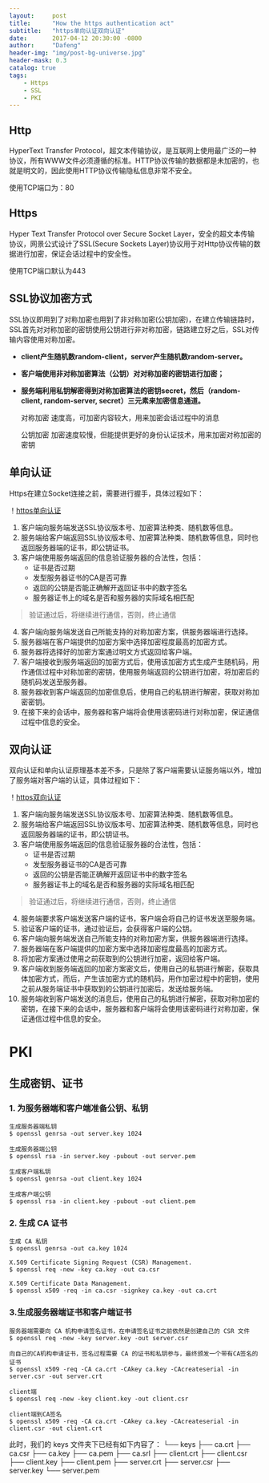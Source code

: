 ```yaml
---
layout:     post
title:      "How the https authentication act"
subtitle:   "https单向认证双向认证"
date:       2017-04-12 20:30:00 -0800
author:     "Dafeng"
header-img: "img/post-bg-universe.jpg"
header-mask: 0.3
catalog: true
tags:
    - Https
    - SSL
    - PKI
---
```


## Http

HyperText Transfer Protocol，超文本传输协议，是互联网上使用最广泛的一种协议，所有WWW文件必须遵循的标准。HTTP协议传输的数据都是未加密的，也就是明文的，因此使用HTTP协议传输隐私信息非常不安全。

使用TCP端口为：80


## Https

Hyper Text Transfer Protocol over Secure Socket Layer，安全的超文本传输协议，网景公式设计了SSL(Secure Sockets Layer)协议用于对Http协议传输的数据进行加密，保证会话过程中的安全性。

使用TCP端口默认为443


## SSL协议加密方式

SSL协议即用到了对称加密也用到了非对称加密(公钥加密)，在建立传输链路时，SSL首先对对称加密的密钥使用公钥进行非对称加密，链路建立好之后，SSL对传输内容使用对称加密。
* **client产生随机数random-client，server产生随机数random-server。**
* **客户端使用非对称加密算法（公钥）对对称加密的密钥进行加密；**
* **服务端利用私钥解密得到对称加密算法的密钥secret，然后（random-client, random-server, secret）三元素来加密信息通道。**


    对称加密
    速度高，可加密内容较大，用来加密会话过程中的消息

    公钥加密
    加密速度较慢，但能提供更好的身份认证技术，用来加密对称加密的密钥

## 单向认证

Https在建立Socket连接之前，需要进行握手，具体过程如下：

！[https单向认证](img/https_authentication/single.jpeg)

1. 客户端向服务端发送SSL协议版本号、加密算法种类、随机数等信息。
2. 服务端给客户端返回SSL协议版本号、加密算法种类、随机数等信息，同时也返回服务器端的证书，即公钥证书。
3. 客户端使用服务端返回的信息验证服务器的合法性，包括：
    * 证书是否过期
    * 发型服务器证书的CA是否可靠
    * 返回的公钥是否能正确解开返回证书中的数字签名
    * 服务器证书上的域名是否和服务器的实际域名相匹配
> 验证通过后，将继续进行通信，否则，终止通信

4.  客户端向服务端发送自己所能支持的对称加密方案，供服务器端进行选择。
5. 服务器端在客户端提供的加密方案中选择加密程度最高的加密方式。
6. 服务器将选择好的加密方案通过明文方式返回给客户端。
7. 客户端接收到服务端返回的加密方式后，使用该加密方式生成产生随机码，用作通信过程中对称加密的密钥，使用服务端返回的公钥进行加密，将加密后的随机码发送至服务器。
8. 服务器收到客户端返回的加密信息后，使用自己的私钥进行解密，获取对称加密密钥。
9. 在接下来的会话中，服务器和客户端将会使用该密码进行对称加密，保证通信过程中信息的安全。


## 双向认证

双向认证和单向认证原理基本差不多，只是除了客户端需要认证服务端以外，增加了服务端对客户端的认证，具体过程如下：

！[https双向认证](img/https_authentication/double.jpeg)

1. 客户端向服务端发送SSL协议版本号、加密算法种类、随机数等信息。
2. 服务端给客户端返回SSL协议版本号、加密算法种类、随机数等信息，同时也返回服务器端的证书，即公钥证书。
3. 客户端使用服务端返回的信息验证服务器的合法性，包括：
    * 证书是否过期
    * 发型服务器证书的CA是否可靠
    * 返回的公钥是否能正确解开返回证书中的数字签名
    * 服务器证书上的域名是否和服务器的实际域名相匹配
> 验证通过后，将继续进行通信，否则，终止通信

4. 服务端要求客户端发送客户端的证书，客户端会将自己的证书发送至服务端。
5. 验证客户端的证书，通过验证后，会获得客户端的公钥。
6. 客户端向服务端发送自己所能支持的对称加密方案，供服务器端进行选择。
7. 服务器端在客户端提供的加密方案中选择加密程度最高的加密方式。
8. 将加密方案通过使用之前获取到的公钥进行加密，返回给客户端。
9. 客户端收到服务端返回的加密方案密文后，使用自己的私钥进行解密，获取具体加密方式，而后，产生该加密方式的随机码，用作加密过程中的密钥，使用之前从服务端证书中获取到的公钥进行加密后，发送给服务端。
10. 服务端收到客户端发送的消息后，使用自己的私钥进行解密，获取对称加密的密钥，在接下来的会话中，服务器和客户端将会使用该密码进行对称加密，保证通信过程中信息的安全。



# PKI

## 生成密钥、证书

### 1. 为服务器端和客户端准备公钥、私钥
    生成服务器端私钥
    $ openssl genrsa -out server.key 1024

    生成服务器端公钥
    $ openssl rsa -in server.key -pubout -out server.pem

    生成客户端私钥
    $ openssl genrsa -out client.key 1024

    生成客户端公钥
    $ openssl rsa -in client.key -pubout -out client.pem

### 2. 生成 CA 证书
    生成 CA 私钥
    $ openssl genrsa -out ca.key 1024

    X.509 Certificate Signing Request (CSR) Management.
    $ openssl req -new -key ca.key -out ca.csr

    X.509 Certificate Data Management.
    $ openssl x509 -req -in ca.csr -signkey ca.key -out ca.crt


### 3.生成服务器端证书和客户端证书
    服务器端需要向 CA 机构申请签名证书，在申请签名证书之前依然是创建自己的 CSR 文件
    $ openssl req -new -key server.key -out server.csr

    向自己的CA机构申请证书，签名过程需要 CA 的证书和私钥参与，最终颁发一个带有CA签名的证书
    $ openssl x509 -req -CA ca.crt -CAkey ca.key -CAcreateserial -in server.csr -out server.crt

    client端
    $ openssl req -new -key client.key -out client.csr

    client端到CA签名
    $ openssl x509 -req -CA ca.crt -CAkey ca.key -CAcreateserial -in client.csr -out client.crt

此时，我们的 keys 文件夹下已经有如下内容了：
└── keys
├── ca.crt
├── ca.csr
├── ca.key
├── ca.pem
├── ca.srl
├── client.crt
├── client.csr
├── client.key
├── client.pem
├── server.crt
├── server.csr
├── server.key
└── server.pem
